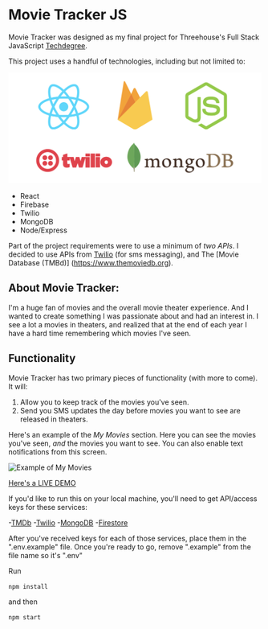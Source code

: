 # Movie Tracker JS

Movie Tracker was designed as my final project for Threehouse's Full Stack JavaScript [Techdegree](https://join.teamtreehouse.com/techdegree/ "Treehouse Techdegree"). 

This project uses a handful of technologies, including but not limited to: 

![Movie Tracker Tech Stack](/README_Images/TechStack.png)

- React
- Firebase
- Twilio
- MongoDB
- Node/Express

Part of the project requirements were to use a minimum of *two APIs*. I decided to use APIs from [Twilio](https://www.twilio.com) (for sms messaging), and The [Movie Database (TMBd)] (https://www.themoviedb.org).

## About Movie Tracker:

I'm a huge fan of movies and the overall movie theater experience. And I wanted to create something I was passionate about and had an interest in. I see a lot a movies in theaters, and realized that at the end of each year I have a hard time remembering which movies I've seen. 

## Functionality

Movie Tracker has two primary pieces of functionality (with more to come). It will:

1. Allow you to keep track of the movies you've seen.
2. Send you SMS updates the day before movies you want to see are released in theaters. 

Here's an example of the *My Movies* section. Here you can see the movies you've seen, *and* the movies you want to see.
You can also enable text notifications from this screen. 

![Example of My Movies](/README_Images/ExampleScreenshot.png "Screenshot of My Movies section")

[Here's a LIVE DEMO](https://www.movietracker.dev)

If you'd like to run this on your local machine, you'll need to get API/access keys for these services:

-[TMDb](https://www.themoviedb.org/settings/api)
-[Twilio](https://www.twilio.com/try-twilio)
-[MongoDB](https://www.mongodb.com/cloud/atlas)
-[Firestore](https://www.mongodb.com/cloud/atlas)

After you've received keys for each of those services, place them in the ".env.example" file. 
Once you're ready to go, remove ".example" from the file name so it's ".env"

Run
```
npm install
```
and then
```
npm start
```


